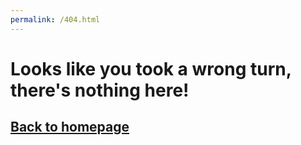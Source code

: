 ```yaml
---
permalink: /404.html
---
```


# Looks like you took a wrong turn, there's nothing here!

## [Back to homepage](./docs/index.html)
